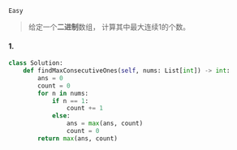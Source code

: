 `Easy`

> 给定一个**二进制**数组， 计算其中最大连续1的个数。

#### 1. 

```python
class Solution:
    def findMaxConsecutiveOnes(self, nums: List[int]) -> int:
        ans = 0
        count = 0
        for n in nums:
            if n == 1:
                count += 1
            else:
                ans = max(ans, count)
                count = 0
        return max(ans, count)
```



